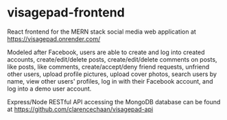 # visagepad-frontend

React frontend for the MERN stack social media web application at https://visagepad.onrender.com/

Modeled after Facebook, users are able to create and log into created accounts, create/edit/delete posts, create/edit/delete comments on posts, like posts, like comments, create/accept/deny friend requests, unfriend other users, upload profile pictures, upload cover photos, search users by name, view other users' profiles, log in with their Facebook account, and log into a demo user account.

Express/Node RESTful API accessing the MongoDB database can be found at https://github.com/clarencechaan/visagepad-api
